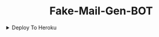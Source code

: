 <center><h1>Fake-Mail-Gen-BOT</h1></center>                                         

<details><summary>Deploy To Heroku</summary>
<p>
<br>
<a href="https://heroku.com/deploy?template=https://github.com/Jeolpaul/Fake-Emails">
  <img src="https://www.herokucdn.com/deploy/button.svg" alt="Deploy">
</a>
</p>
</details>
